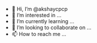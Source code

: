 - 👋 Hi, I’m @akshaycpcp
- 👀 I’m interested in ...
- 🌱 I’m currently learning ...
- 💞️ I’m looking to collaborate on ...
- 📫 How to reach me ...

<!---
akshaycpcp/akshaycpcp is a ✨ special ✨ repository because its `README.md` (this file) appears on your GitHub profile.
You can click the Preview link to take a look at your changes.
--->
